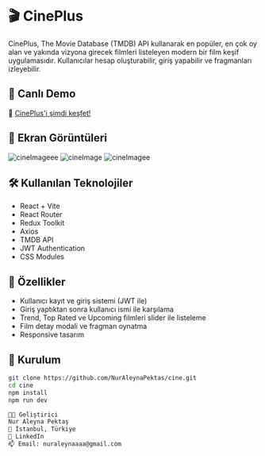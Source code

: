 # 🎬 CinePlus

CinePlus, The Movie Database (TMDB) API kullanarak en popüler, en çok oy alan ve yakında vizyona girecek filmleri listeleyen modern bir film keşif uygulamasıdır. Kullanıcılar hesap oluşturabilir, giriş yapabilir ve fragmanları izleyebilir.

## 🚀 Canlı Demo

🔗 [CinePlus'i şimdi keşfet!](https://cine-flax.vercel.app)

## 📸 Ekran Görüntüleri
![cineImageee](https://github.com/user-attachments/assets/20ef82d0-6037-42ea-897d-e1c72270ae39)
![cineImage](https://github.com/user-attachments/assets/d78a359b-21c9-40e4-a9d6-be61a7452e06)
![cineImagee](https://github.com/user-attachments/assets/d1396e39-4358-4fdb-ba53-5ca2edd66820)



## 🛠️ Kullanılan Teknolojiler

- React + Vite
- React Router
- Redux Toolkit
- Axios
- TMDB API
- JWT Authentication
- CSS Modules

## 🔐 Özellikler

- Kullanıcı kayıt ve giriş sistemi (JWT ile)
- Giriş yaptıktan sonra kullanıcı ismi ile karşılama
- Trend, Top Rated ve Upcoming filmleri slider ile listeleme
- Film detay modali ve fragman oynatma
- Responsive tasarım

## 🔧 Kurulum

```bash
git clone https://github.com/NurAleynaPektas/cine.git
cd cine
npm install
npm run dev

👩‍💻 Geliştirici
Nur Aleyna Pektaş
📍 İstanbul, Türkiye
💼 LinkedIn
📫 Email: nuraleynaaaa@gmail.com
